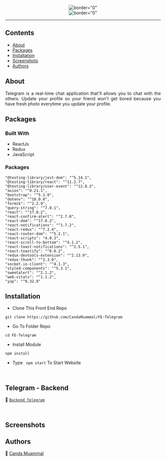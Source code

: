 <p align="center">
     <img src="https://i.postimg.cc/pT9Ypg8w/teleg.png"   alt= border="0" /> <br/>
     <img  src="https://i.postimg.cc/XNd1LCGT/telltel.png"   alt= border="0" />

</p>


---


## Contents

- [About](#about)
- [Packages](#Packages)
- [Installation](#installation)
- [Screenshots](#screenshots)
- [Authors](#authors) 

##  About

<p align="justify">
Telegram is a real-time chat application that'll allows you to chat with the others. Update your profile so your friend won't get bored because you have fresh photo everytime you update your profile.
</p>


##  Packages

### Built With
- ReactJs
- Redux
- JavaScript



### Packages
    "@testing-library/jest-dom": "^5.14.1",
    "@testing-library/react": "^11.2.7",
    "@testing-library/user-event": "^12.8.3",
    "axios": "^0.21.1",
    "bootstrap": "^5.1.0",
    "dotenv": "^10.0.0",
    "formik": "^2.2.9",
    "query-string": "^7.0.1",
    "react": "^17.0.2",
    "react-confirm-alert": "^2.7.0",
    "react-dom": "^17.0.2",
    "react-notifications": "^1.7.2",
    "react-redux": "^7.2.4",
    "react-router-dom": "^5.2.1",
    "react-scripts": "4.0.3",
    "react-scroll-to-bottom": "^4.1.2",
    "react-toast-notifications": "^2.5.1",
    "react-toastify": "^8.0.2",
    "redux-devtools-extension": "^2.13.9",
    "redux-thunk": "^2.3.0",
    "socket.io-client": "^4.1.3",
    "styled-components": "^5.3.1",
    "sweetalert": "^2.1.2",
    "web-vitals": "^1.1.2",
    "yup": "^0.32.9"

##  Installation

- Clone This Front End Repo

```
git clone https://github.com/CandaMuammal/FE-Telegram

```

- Go To Folder Repo

```
cd FE-Telegram
```

- Install Module

```
npm install
```

- Type ` npm start` To Start Website

<br/>


## Telegram - Backend 


:rocket: [`Backend Telegram`](https://github.com/CandaMuammal/BE-Telegram)

<br/>

## Screenshots



<!-- <p align="center">
  <span>
   <img src="https://i.postimg.cc/TYPDNjL1/vehicle1-4.png"   alt= border="0" /> <br/><br/><br/><br/>
   <img src="https://i.postimg.cc/PrcP6gnV/vehicle2-2.png"   alt= border="0" /> <br/><br/><br/><br/>
   <img src="https://i.postimg.cc/TwRwLGn1/vehicle3-2.png"   alt= border="0" /> <br/><br/><br/><br/>
   <img src="https://i.postimg.cc/wMrTGmZR/vehicle4-2.png"   alt= border="0" /> <br/><br/><br/><br/>
   <img src="https://i.postimg.cc/JhK8FXB7/vehicle5-2.png"   alt= border="0" /> <br/><br/><br/><br/>
  </span>
</p> -->


## Authors

:rocket: [Canda Muammal](https://github.com/CandaMuammal)
